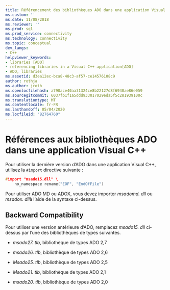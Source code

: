 ```yaml
---
title: Référencement des bibliothèques ADO dans une application Visual C++ | Microsoft Docs
ms.custom: ''
ms.date: 11/08/2018
ms.reviewer: ''
ms.prod: sql
ms.prod_service: connectivity
ms.technology: connectivity
ms.topic: conceptual
dev_langs:
- C++
helpviewer_keywords:
- libraries [ADO]
- referencing libraries in a Visual C++ application[ADO]
- ADO, libraries
ms.assetid: d3ea12ec-bca8-48c3-af57-ce14576108c9
author: rothja
ms.author: jroth
ms.openlocfilehash: a790ace40aa31324ce8b22127d8f6948ae86e059
ms.sourcegitcommit: 6037fb1f1a5ddd933017029eda5f5c281939100c
ms.translationtype: MT
ms.contentlocale: fr-FR
ms.lasthandoff: 05/04/2020
ms.locfileid: "82764760"
---
```

# <a name="referencing-the-ado-libraries-in-a-visual-c-application"></a>Références aux bibliothèques ADO dans une application Visual C++
Pour utiliser la dernière version d’ADO dans une application Visual C++, utilisez la `#import` directive suivante :  
  
```cpp
#import "msado15.dll" \  
    no_namespace rename("EOF", "EndOfFile")  
```  
  
 Pour utiliser ADO MD ou ADOX, vous devez importer *msadomd. dll* ou *msadox. dll*à l’aide de la syntaxe ci-dessus.  
  
## <a name="backward-compatibility"></a>Backward Compatibility  
 Pour utiliser une version antérieure d’ADO, remplacez *msado15. dll* ci-dessus par l’une des bibliothèques de types suivantes.  
  
-   *msado27. tlb*, bibliothèque de types ADO 2,7  
  
-   *msado26. tlb*, bibliothèque de types ADO 2,6  
  
-   *Msado25. tlb*, bibliothèque de types ADO 2,5  
  
-   *Msado21. tlb*, bibliothèque de types ADO 2,1  
  
-   *msado20. tlb*, bibliothèque de types ADO 2,0
